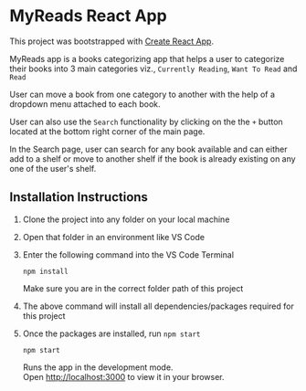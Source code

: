 # MyReads React App

This project was bootstrapped with [Create React App](https://github.com/facebook/create-react-app).

MyReads app is a books categorizing app that helps a user to categorize
their books into 3 main categories viz., 
`Currently Reading`, `Want To Read` and `Read`

User can move a book from one category to another with the help of a
dropdown menu attached to each book.

User can also use the `Search` functionality by clicking on the the
`+` button located at the bottom right corner of the main page.

In the Search page, user can search for any book available and can
either add to a shelf or move to another shelf if the book is already
existing on any one of the user's shelf.

## Installation Instructions

1. Clone the project into any folder on your local machine 

2. Open that folder in an environment like VS Code

3. Enter the following command into the VS Code Terminal

    `npm install` 
    
    Make sure you are in the correct folder path of this project

4. The above command will install all dependencies/packages required for this project

5. Once the packages are installed, run `npm start`

    `npm start`

    Runs the app in the development mode.\
    Open [http://localhost:3000](http://localhost:3000) to view it in your browser.

